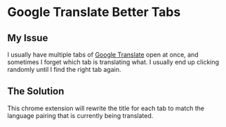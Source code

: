 # Google Translate Better Tabs

## My Issue

I usually have multiple tabs of [Google Translate](https://translate.google.com/) open at once, and sometimes I forget which tab is translating what. I usually end up clicking randomly until I find the right tab again. 

## The Solution

This chrome extension will rewrite the title for each tab to match the language pairing that is currently being translated.
